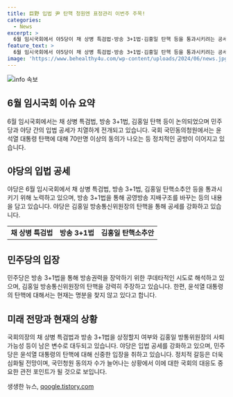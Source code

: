 ```yaml
---
title: 巨野 입법 尹 탄핵 청원엔 표정관리 이번주 주목!
categories:
  - News
excerpt: >
  6월 임시국회에서 야5당이 채 상병 특검법·방송 3+1법·김홍일 탄핵 등을 통과시키려는 공세 속에서, 민주당은 윤석열 대통령 탄핵청원에 시기상조로 거리를 둔다. 국회 국민동의청원은 70만명 이상 모아 아직 공공연히 꺼낼 타이밍 아니다라는 입장이다. 야당은 김홍일의 5가지 이유로 탄핵소추안을 국회에 제출하고, 민주당은 방송 3사 이사 선임 계획을 통해 김 홍일 탄핵에 명분을 더한다. 이에 대한 김홍일 방송통신위원장의 사퇴 가능성도 제기되고 있다. 윤석열 대통령 탄핵에 대해서는 민주당 지도부는 거리를 둔 채 명분 쌓기에 나선다.
feature_text: >
  6월 임시국회에서 야5당이 채 상병 특검법·방송 3+1법·김홍일 탄핵 등을 통과시키려는 공세 속에서, 민주당은 윤석열 대통령 탄핵청원에 시기상조로 거리를 둔다. 국회 국민동의청원은 70만명 이상 모아 아직 공공연히 꺼낼 타이밍 아니다라는 입장이다. 야당은 김홍일의 5가지 이유로 탄핵소추안을 국회에 제출하고, 민주당은 방송 3사 이사 선임 계획을 통해 김 홍일 탄핵에 명분을 더한다. 이에 대한 김홍일 방송통신위원장의 사퇴 가능성도 제기되고 있다. 윤석열 대통령 탄핵에 대해서는 민주당 지도부는 거리를 둔 채 명분 쌓기에 나선다.
image: 'https://www.behealthy4u.com/wp-content/uploads/2024/06/news.jpg'
---
```


<p><img src="https://www.behealthy4u.com/wp-content/uploads/2024/06/news.jpg" alt="info 속보" /></p>

<h2 data-ke-size="size26">6월 임시국회 이슈 요약</h2>

<p data-ke-size="size16">6월 임시국회에서는 채 상병 특검법, 방송 3+1법, 김홍일 탄핵 등이 논의되었으며 민주당과 야당 간의 입법 공세가 치열하게 전개되고 있습니다. 국회 국민동의청원에서는 윤석열 대통령 탄핵에 대해 70만명 이상의 동의가 나오는 등 정치적인 공방이 이어지고 있습니다.</p>

<h2 data-ke-size="size26">야당의 입법 공세</h2>

<p data-ke-size="size16">야당은 6월 임시국회에서 채 상병 특검법, 방송 3+1법, 김홍일 탄핵소추안 등을 통과시키기 위해 노력하고 있으며, 방송 3+1법을 통해 공영방송 지배구조를 바꾸는 등의 내용을 담고 있습니다. 야당은 김홍일 방송통신위원장의 탄핵을 통해 공세를 강화하고 있습니다.</p>

<table>
    <tr>
        <td style="text-align: center; height: 17px;"><b>채 상병 특검법</b></td>
        <td style="text-align: center; height: 17px;"><b>방송 3+1법</b></td>
        <td style="text-align: center; height: 17px;"><b>김홍일 탄핵소추안</b></td>
    </tr>
</table>

<h2 data-ke-size="size26">민주당의 입장</h2>

<p data-ke-size="size16">민주당은 방송 3+1법을 통해 방송권력을 장악하기 위한 쿠데타적인 시도로 해석하고 있으며, 김홍일 방송통신위원장의 탄핵을 강력히 주장하고 있습니다. 한편, 윤석열 대통령의 탄핵에 대해서는 현재는 명분을 찾지 않고 있다고 합니다.</p>

<h2 data-ke-size="size26">미래 전망과 현재의 상황</h2>

<p data-ke-size="size16">국회의장의 채 상병 특검법과 방송 3+1법을 상정할지 여부와 김홍일 방통위원장의 사퇴 가능성 등이 남은 변수로 대두되고 있습니다. 야당은 입법 공세를 강화하고 있으며, 민주당은 윤석열 대통령의 탄핵에 대해 신중한 입장을 취하고 있습니다. 정치적 갈등은 더욱 심화될 전망이며, 국민청원 동의자 수가 늘어나는 상황에서 이에 대한 국회의 대응도 중요한 관전 포인트가 될 것으로 보입니다.</p>
생생한 뉴스, <a href="https://qoogle.tistory.com" rel="dofollow">qoogle.tistory.com</a>


